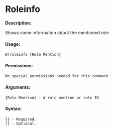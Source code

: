 # Roleinfo

**Description:**

Shows some information about the mentioned role

#### Usage:

```text
W!roleinfo {Role Mention}
```

#### Permissions:

```text
No special permissions needed for this command
```

#### Arguments:

```text
{Role Mention} - A role mention or role ID
```

#### Syntax:

```text
{} - Required.
[] - Optional.
```

